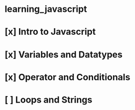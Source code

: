 # learning_javascript

# [x] Intro to Javascript
# [x] Variables and Datatypes
# [x] Operator and Conditionals
# [ ] Loops and Strings
